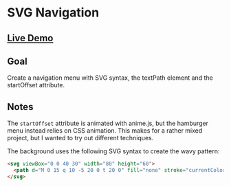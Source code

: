 # SVG Navigation

## [Live Demo](https://codepen.io/borntofrappe/full/JjoxRwG)

## Goal

Create a navigation menu with SVG syntax, the textPath element and the startOffset attribute.

## Notes

The `startOffset` attribute is animated with anime.js, but the hamburger menu instead relies on CSS animation. This makes for a rather mixed project, but I wanted to try out different techniques.

The background uses the following SVG syntax to create the wavy pattern:

```html
<svg viewBox="0 0 40 30" width="80" height="60">
  <path d="M 0 15 q 10 -5 20 0 t 20 0" fill="none" stroke="currentColor" stroke-linecap="round" stroke-width="1" />
</svg>
```
